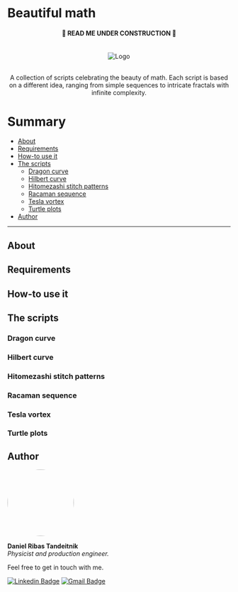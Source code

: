 # Beautiful math

 <h4 align="center"> 
	🚧  READ ME UNDER CONSTRUCTION  🚧
</h4>

<!-- PROJECT LOGO -->
<br />
<div align="center">
  <img src="https://i.imgur.com/uKMcm0V.png" alt="Logo">
  

  <p align="center">
  <br />
    A collection of scripts celebrating the beauty of math. Each script is based on a different idea, ranging from simple sequences to intricate fractals with infinite complexity.
    <br />
  </p>
</div>

Summary
=================
<!--ts-->
   * [About](#About)
   * [Requirements](#requirements)
   * [How-to use it](#how-to-use-it)
   * [The scripts](#the-scripts)
      * [Dragon curve](#dragon-curve)
      * [Hilbert curve](#hilbert-curve)
      * [Hitomezashi stitch patterns](#hitomezashi-stitch-patterns)
      * [Racaman sequence](#racaman-sequence)
      * [Tesla vortex](#tesla-vortex)
      * [Turtle plots](#turtle-plots)
   * [Author](#author)

<!--te-->

---

## About

## Requirements

## How-to use it

## The scripts

### Dragon curve

### Hilbert curve

### Hitomezashi stitch patterns

### Racaman sequence

### Tesla vortex

### Turtle plots

## Author

 <img style="border-radius: 50%;" src="https://i.imgur.com/KuuiVV2.png" width="150px;" alt=""/>

**Daniel Ribas Tandeitnik**<br />
*Physicist and production engineer.* 

Feel free to get in touch with me.


[![Linkedin Badge](https://img.shields.io/badge/-Daniel_Tandeitnik-blue?style=flat-square&logo=Linkedin&logoColor=white&link=https://www.linkedin.com/in/tandeitnik/)](https://www.linkedin.com/in/tandeitnik/) [![Gmail Badge](https://img.shields.io/badge/-tandeitnik@gmail.com-c14438?style=flat-square&logo=Gmail&logoColor=white&link=mailto:tandeitnik@gmail.com)](mailto:tandeitnik@gmail.com)
